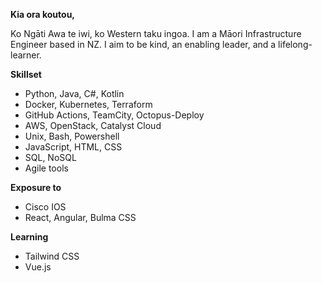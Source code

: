**Kia ora koutou,**

Ko Ngāti Awa te iwi, ko Western taku ingoa. I am a Māori Infrastructure Engineer based in NZ. I aim to be kind, an enabling leader, and a lifelong-learner.

**Skillset**

- Python, Java, C#, Kotlin
- Docker, Kubernetes, Terraform
- GitHub Actions, TeamCity, Octopus-Deploy
- AWS, OpenStack, Catalyst Cloud
- Unix, Bash, Powershell
- JavaScript, HTML, CSS
- SQL, NoSQL
- Agile tools

**Exposure to**

- Cisco IOS
- React, Angular, Bulma CSS

**Learning**

- Tailwind CSS
- Vue.js
